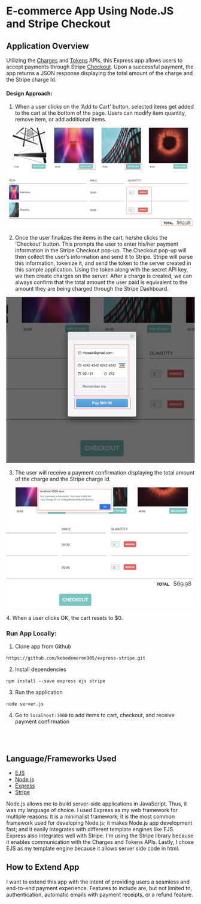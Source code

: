 # E-commerce App Using Node.JS and Stripe Checkout

## Application Overview 

Utilizing the [Charges](https://stripe.com/docs/api/charges) and [Tokens](https://stripe.com/docs/api/tokens) APIs, this Express app allows users to accept payments through Stripe [Checkout](https://stripe.com/docs/payments/checkout). Upon a successful payment, the app returns a JSON response displaying the total amount of the charge and the Stripe charge Id.

#### Design Approach:

1. When a user clicks on the ‘Add to Cart’ button, selected items get added to the cart at the bottom of the page. Users can modify item quantity, remove item, or add additional items.

![Add to Cart](images/image2.png)

2. Once the user finalizes the items in the cart, he/she clicks the ‘Checkout’ button. This prompts the user to enter his/her payment information in the Stripe Checkout pop-up. The Checkout pop-up will then collect the user’s information and send it to Stripe. Stripe will parse this information, tokenize it, and send the token to the server created in this sample application. Using the token along with the secret API key, we then create charges on the server. After a charge is created, we can always confirm that the total amount the user paid is equivalent to the amount they are being charged through the Stripe Dashboard.


![Enter Payment Info](images/image3.png)

</b>
</b>
</b>

3. The user will receive a payment confirmation displaying the total amount of the charge and the Stripe charge Id.

![Payment Confirmation](images/image4.png)

</b>
</b>
4. When a user clicks OK, the cart resets to $0. 

</b>
</b>



### Run App Locally:


1. Clone app from Github

```
https://github.com/kebedemeron905/express-stripe.git
```


2. Install dependencies

```
npm install --save express ejs stripe
```

3. Run the application

```
node server.js
```

4. Go to `localhost:3000` to add items to cart, checkout, and receive payment confirmation

</br>
</br>

## Language/Frameworks Used

* [EJS](https://ejs.co/)
* [Node.js](https://nodejs.org/en/about/)
* [Express](https://expressjs.com/)
* [Stripe](https://expressjs.com/)

Node.js allows me to build server-side applications in JavaScript. Thus, it was my language of choice. I used Express as my web framework for multiple reasons: it is a minimalist framework; it is the most common framework used for developing Node.js; it makes Node.js app development fast; and it easily integrates with different template engines like EJS. Express also integrates well with Stripe. I'm using the Stripe library because it enables communication with the Charges and Tokens APIs. Lastly, I chose EJS as my template engine because it allows server side code in html.


## How to Extend App 

I want to extend this app with the intent of providing users a seamless and end-to-end payment experience. Features to include are, but not limited to, authentication, automatic emails with payment receipts, or a refund feature. 

